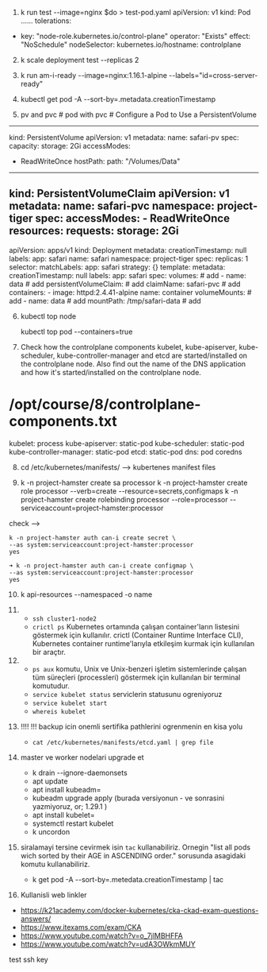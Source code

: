 1. k run test --image=nginx $do > test-pod.yaml
apiVersion: v1
kind: Pod
......
  tolerations:
  - key: "node-role.kubernetes.io/control-plane"
    operator: "Exists"
    effect: "NoSchedule"
  nodeSelector:
    kubernetes.io/hostname: controlplane

2. k scale deployment test --replicas 2

3. k run am-i-ready --image=nginx:1.16.1-alpine --labels="id=cross-server-ready"

4. kubectl get pod -A --sort-by=.metadata.creationTimestamp

5. pv and pvc      # pod with pvc  # Configure a Pod to Use a PersistentVolume
---
kind: PersistentVolume
apiVersion: v1
metadata:
 name: safari-pv
spec:
 capacity:
  storage: 2Gi
 accessModes:
  - ReadWriteOnce
 hostPath:
  path: "/Volumes/Data"
---
kind: PersistentVolumeClaim
apiVersion: v1
metadata:
  name: safari-pvc
  namespace: project-tiger
spec:
  accessModes:
    - ReadWriteOnce
  resources:
    requests:
     storage: 2Gi
---
apiVersion: apps/v1
kind: Deployment
metadata:
  creationTimestamp: null
  labels:
    app: safari
  name: safari
  namespace: project-tiger
spec:
  replicas: 1
  selector:
    matchLabels:
      app: safari
  strategy: {}
  template:
    metadata:
      creationTimestamp: null
      labels:
        app: safari
    spec:
      volumes:                                      # add
      - name: data                                  # add
        persistentVolumeClaim:                      # add
          claimName: safari-pvc                     # add
      containers:
      - image: httpd:2.4.41-alpine
        name: container
        volumeMounts:                               # add
        - name: data                                # add
          mountPath: /tmp/safari-data               # add

6.  kubectl top node

    kubectl top pod --containers=true

7. Check how the controlplane components kubelet, kube-apiserver, kube-scheduler, kube-controller-manager and etcd are started/installed on the controlplane node. Also find out the name of the DNS application and how it's started/installed on the controlplane node.

# /opt/course/8/controlplane-components.txt
kubelet: process
kube-apiserver: static-pod
kube-scheduler: static-pod
kube-controller-manager: static-pod
etcd: static-pod
dns: pod coredns

8. cd /etc/kubernetes/manifests/  --> kubertenes manifest files

9.  k -n project-hamster create sa processor
    k -n project-hamster create role processor --verb=create --resource=secrets,configmaps 
    k -n project-hamster create rolebinding processor --role=processor --serviceaccount=project-hamster:processor

check -->

    k -n project-hamster auth can-i create secret \
    --as system:serviceaccount:project-hamster:processor
    yes

    ➜ k -n project-hamster auth can-i create configmap \
    --as system:serviceaccount:project-hamster:processor
    yes

10. k api-resources --namespaced -o name

11. - `ssh cluster1-node2`
    - `crictl ps` 
    Kubernetes ortamında çalışan container'ların listesini göstermek için kullanılır. crictl (Container Runtime Interface CLI), Kubernetes container runtime'larıyla etkileşim kurmak için kullanılan bir araçtır.

12. - `ps aux` komutu, Unix ve Unix-benzeri işletim sistemlerinde çalışan tüm süreçleri (processleri) göstermek için kullanılan bir terminal komutudur. 
    - `service kubelet status` serviclerin statusunu ogreniyoruz
    - `service kubelet start`
    - `whereis kubelet`
  
13. !!!! !!! backup icin onemli sertifika pathlerini ogrenmenin en kisa yolu 
    - `cat /etc/kubernetes/manifests/etcd.yaml | grep file`

14. master ve worker nodelari upgrade et
    - k drain <node-name> --ignore-daemonsets
    - apt update
    - apt install kubeadm=<version>
    - kubeadm upgrade apply <version> (burada versiyonun - ve sonrasini yazmiyoruz, or; 1.29.1 )
    - apt install kubelet=<version>
    - systemctl restart kubelet
    - k uncordon <node-name>
  
15. siralamayi tersine cevirmek isin `tac` kullanabiliriz. Ornegin "list all pods wich sorted by their AGE in ASCENDING order." sorusunda asagidaki komutu kullanabiliriz.
    - k get pod -A --sort-by=.metedata.creationTimestamp | tac


16. Kullanisli web linkler

  - https://k21academy.com/docker-kubernetes/cka-ckad-exam-questions-answers/
  - https://www.itexams.com/exam/CKA
  - https://www.youtube.com/watch?v=o_7jlMBHFFA
  - https://www.youtube.com/watch?v=udA3OWkmMUY


test ssh key